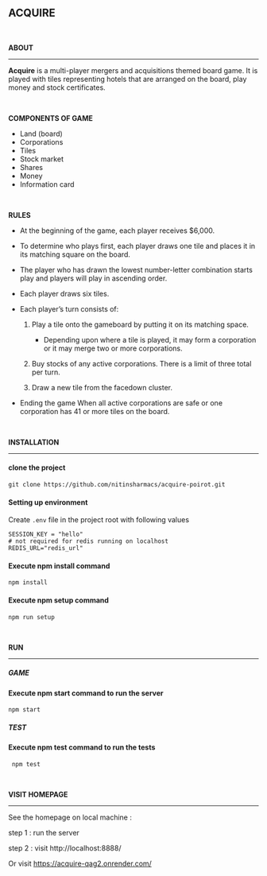## **ACQUIRE**

<br>

**ABOUT**

---

**Acquire** is a multi-player mergers and acquisitions themed board game. It is played with tiles representing hotels that are arranged on the board, play money and stock certificates.

<br>

**COMPONENTS OF GAME**

- Land (board)
- Corporations
- Tiles
- Stock market
- Shares
- Money
- Information card

<br>

**RULES**

- At the beginning of the game, each player receives $6,000.
- To determine who plays first, each player draws one tile and places it in its matching square on the board.
- The player who has drawn the lowest number-letter combination starts play and players will play in ascending order.
- Each player draws six tiles.

- Each player’s turn consists of:

  1. Play a tile onto the gameboard by putting it on its matching space.

     - Depending upon where a tile is played, it may form a corporation or it may merge two or more corporations.

  2. Buy stocks of any active corporations. There is a limit of three total per turn.

  3. Draw a new tile from the facedown cluster.

- Ending the game
  When all active corporations are safe or one corporation has 41 or more tiles on the board.

<br>

**INSTALLATION**

---

#### **clone the project**

```
git clone https://github.com/nitinsharmacs/acquire-poirot.git
```

#### **Setting up environment**

Create `.env` file in the project root with following values

```
SESSION_KEY = "hello"
# not required for redis running on localhost
REDIS_URL="redis_url"
```

#### **Execute npm install command**

```
npm install
```

#### **Execute npm setup command**

```
npm run setup
```

<br>

**RUN**

---

##### **GAME**

#### **Execute npm start command to run the server**

```
npm start
```

##### **TEST**

#### **Execute npm test command to run the tests**

```
 npm test
```

<br>

**VISIT HOMEPAGE**

---

See the homepage on local machine :

step 1 : run the server

step 2 : visit http://localhost:8888/

Or visit https://acquire-qag2.onrender.com/
